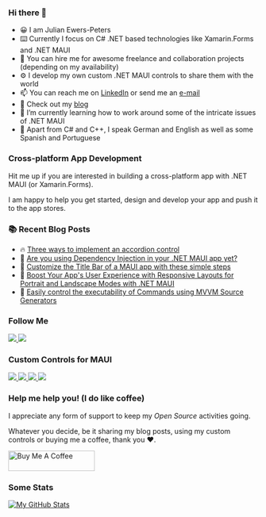### Hi there 👋

- 😀 I am Julian Ewers-Peters
- ⌨️ Currently I focus on C# .NET based technologies like Xamarin.Forms and .NET MAUI
- 🤝 You can hire me for awesome freelance and collaboration projects (depending on my availability)
- ⚙️ I develop my own custom .NET MAUI controls to share them with the world
- 📫 You can reach me on [LinkedIn](https://linkedin.com/in/jewerspeters) or send me an [e-mail](mailto:julian@ewers-peters.de)
- 🔭 Check out my [blog](https://blog.ewers-peters.de)
- 🌱 I’m currently learning how to work around some of the intricate issues of .NET MAUI
- 🤟 Apart from C# and C++, I speak German and English as well as some Spanish and Portuguese

### Cross-platform App Development
Hit me up if you are interested in building a cross-platform app with .NET MAUI (or Xamarin.Forms).

I am happy to help you get started, design and develop your app and push it to the app stores. 

### :books: Recent Blog Posts
<!-- BLOGPOSTS:START -->
 - 🔥 [Three ways to implement an accordion control](https://blog.ewers-peters.de/three-ways-to-implement-an-accordion-control)
 - 🌮 [Are you using Dependency Injection in your .NET MAUI app yet?](https://blog.ewers-peters.de/are-you-using-dependency-injection-in-your-net-maui-app-yet)
 - 🚀 [Customize the Title Bar of a MAUI app with these simple steps](https://blog.ewers-peters.de/customize-the-title-bar-of-a-maui-app-with-these-simple-steps)
 - 💯 [Boost Your App&#39;s User Experience with Responsive Layouts for Portrait and Landscape Modes with .NET MAUI](https://blog.ewers-peters.de/add-responsive-layouts-to-your-maui-app)
 - 💯 [Easily control the executability of Commands using MVVM Source Generators](https://blog.ewers-peters.de/easily-control-the-executability-of-commands-using-mvvm-source-generators)<!-- BLOGPOSTS:END -->

### Follow Me
<div>
    <a href="https://linkedin.com/in/jewerspeters">
        <img src="https://img.shields.io/badge/LinkedIn-blue?logo=linkedin" />
    </a>
    <a href="https://ewerspej.hashnode.dev">
        <img src="https://img.shields.io/badge/Hashnode-Blog-394b54" />
    </a>
</div>

### Custom Controls for MAUI
<div>
    <a href="https://github.com/ewerspej/epj.Expander.Maui">
        <img src="https://img.shields.io/badge/Expander-Maui-brightgreen?logo=github" />
    </a>
    <a href="https://github.com/ewerspej/epj.ProgressBar.Maui">
        <img src="https://img.shields.io/badge/ProgressBar-Maui-brightgreen?logo=github" />
    </a>
    <a href="https://github.com/ewerspej/epj.RadialDial.Maui">
        <img src="https://img.shields.io/badge/RadialDial-Maui-brightgreen?logo=github" />
    </a>
    <a href="https://github.com/ewerspej/epj.CircularGauge.Maui">
        <img src="https://img.shields.io/badge/CircularGauge-Maui-brightgreen?logo=github" />
    </a>
</div>

### Help me help you! (I do like coffee)
I appreciate any form of support to keep my *Open Source* activities going.

Whatever you decide, be it sharing my blog posts, using my custom controls or buying me a coffee, thank you ❤️.

<a href="https://www.buymeacoffee.com/ewerspej" target="_blank"><img src="https://cdn.buymeacoffee.com/buttons/default-yellow.png" alt="Buy Me A Coffee" height="41" width="174"></a>

### Some Stats 

[![My GitHub Stats](https://github-readme-stats.vercel.app/api/?username=ewerspej&count_private=true&showicons=true&hide=prs&theme=react)]()
<!-- [![My GitHub Language Stats](https://github-readme-stats.vercel.app/api/top-langs/?username=ewerspej&langs_count=5)]() -->

<!--
**ewerspej/ewerspej** is a ✨ _special_ ✨ repository because its `README.md` (this file) appears on your GitHub profile.

Here are some ideas to get you started:

- 🔭 I’m currently working on ...
- 🌱 I’m currently learning ...
- 👯 I’m looking to collaborate on ...
- 🤔 I’m looking for help with ...
- 💬 Ask me about ...
- 📫 How to reach me: ...
- 😄 Pronouns: ...
- ⚡ Fun fact: ...
-->
